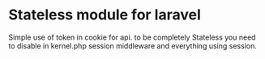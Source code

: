 # Stateless module for laravel

Simple use of token in cookie for api.
to be completely Stateless you need to disable in kernel.php session middleware and everything using session.
